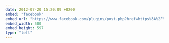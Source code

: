 ```yaml
---
date: 2012-07-20 15:20:09 +0200
embed: "facebook"
embed_url: "https://www.facebook.com/plugins/post.php?href=https%3A%2F%2Fwww.facebook.com%2Fmedia%2Fset%2F%3Fset%3Da.197039157088037.23903.192737880851498%26type%3D3&width=500"
embed_width: 500
embed_height: 597
type: "left"
---
```

